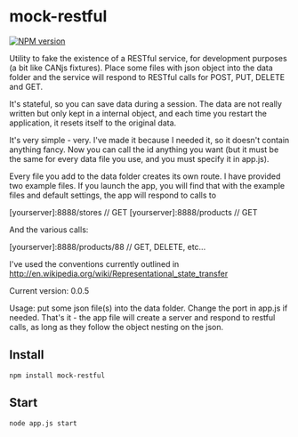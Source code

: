 mock-restful
===========

[![NPM version](https://badge.fury.io/js/mock-restful.png)](http://badge.fury.io/js/mock-restful)

Utility to fake the existence of a RESTful service, for development purposes (a bit like CANjs fixtures).
Place some files with json object into the data folder and the service will respond to RESTful calls for POST, PUT, DELETE and GET.

It's stateful, so you can save data during a session. The data are not really written but only kept in a internal object, and each time you restart the application, it resets itself to the original data.

It's very simple - very. I've made it because I needed it, so it doesn't contain anything fancy.
Now you can call the id anything you want (but it must be the same for every data file you use, and you must specify it in app.js).

Every file you add to the data folder creates its own route. I have provided two example files. If you launch the app,
you will find that with the example files and default settings, the app will respond to calls to

[yourserver]:8888/stores  // GET
[yourserver]:8888/products  // GET

And the various calls:

[yourserver]:8888/products/88  // GET, DELETE, etc...

I've used the conventions currently outlined in http://en.wikipedia.org/wiki/Representational_state_transfer


Current version: 0.0.5

Usage: put some json file(s) into the data folder. Change the port in app.js if needed. That's it - the app file will create a server and respond to restful calls, as long as they follow the object nesting on the json.

Install
-------

    npm install mock-restful


Start
-------

    node app.js start